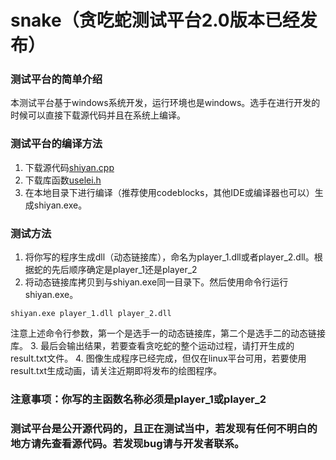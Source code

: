 # snake（贪吃蛇测试平台2.0版本已经发布）
### 测试平台的简单介绍
本测试平台基于windows系统开发，运行环境也是windows。选手在进行开发的时候可以直接下载源代码并且在系统上编译。
### 测试平台的编译方法
1. 下载源代码[shiyan.cpp](https://github.com/williamking5/snake/blob/master/bin/Debug/shiyan.cpp)
2. 下载库函数[uselei.h](https://github.com/williamking5/snake/blob/master/bin/Debug/uselei.h)
3. 在本地目录下进行编译（推荐使用codeblocks，其他IDE或编译器也可以）生成shiyan.exe。
### 测试方法
1. 将你写的程序生成dll（动态链接库），命名为player_1.dll或者player_2.dll。根据蛇的先后顺序确定是player_1还是player_2
2. 将动态链接库拷贝到与shiyan.exe同一目录下。然后使用命令行运行shiyan.exe。
``` 
shiyan.exe player_1.dll player_2.dll
```
注意上述命令行参数，第一个是选手一的动态链接库，第二个是选手二的动态链接库。
3. 最后会输出结果，若要查看贪吃蛇的整个运动过程，请打开生成的result.txt文件。
4. 图像生成程序已经完成，但仅在linux平台可用，若要使用result.txt生成动画，请关注近期即将发布的绘图程序。
### 注意事项：你写的主函数名称必须是player_1或player_2
### 测试平台是公开源代码的，且正在测试当中，若发现有任何不明白的地方请先查看源代码。若发现bug请与开发者联系。
